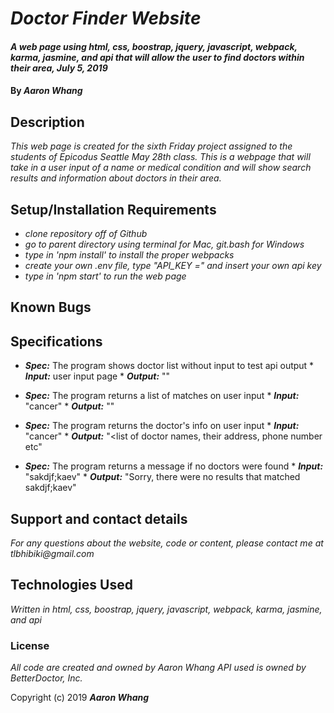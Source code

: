 # _Doctor Finder Website_

#### _A web page using html, css, boostrap, jquery, javascript, webpack, karma, jasmine, and api that will allow the user to find doctors within their area, July 5, 2019_

#### By _**Aaron Whang**_

## Description

_This web page is created for the sixth Friday project assigned to the students of Epicodus Seattle May 28th class. This is a webpage that will take in a user input of a name or medical condition and will show search results and information about doctors in their area._

## Setup/Installation Requirements

* _clone repository off of Github_
* _go to parent directory using terminal for Mac, git.bash for Windows_
* _type in 'npm install' to install the proper webpacks_
* _create your own .env file, type "API_KEY =" and insert your own api key_
* _type in 'npm start' to run the web page_



## Known Bugs



## Specifications

* ___Spec:___ The program shows doctor list without input to test api output
          * ___Input:___ user input page
          * ___Output:___ "<doctor info>"

* ___Spec:___ The program returns a list of matches on user input
          * ___Input:___ "cancer"
          * ___Output:___ "<list of doctor names>"

* ___Spec:___ The program returns the doctor's info on user input
          * ___Input:___ "cancer"
          * ___Output:___ "<list of doctor names, their address, phone number etc"

* ___Spec:___ The program returns a message if no doctors were found
          * ___Input:___ "sakdjf;kaev"
          * ___Output:___ "Sorry, there were no results that matched sakdjf;kaev"


## Support and contact details

_For any questions about the website, code or content, please contact me at tlbhibiki@gmail.com_

## Technologies Used

_Written in html, css, boostrap, jquery, javascript, webpack, karma, jasmine, and api_

### License

_All code are created and owned by Aaron Whang_
_API used is owned by BetterDoctor, Inc._

Copyright (c) 2019 **_Aaron Whang_**
